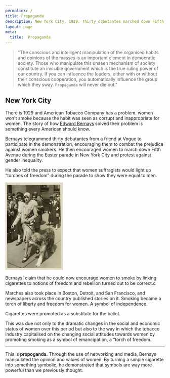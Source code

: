 ```yaml
---
permalink: /
title: Propaganda
description: New York City, 1929. Thirty debutantes marched down Fifth Avenue during the Easter parade. They light up cigarettes to combat prejudice against women smokers. The press calls them 'torches of freedom' and spreads the message. This is propoganda.
layout: page
meta:
  title:  Propaganda
---
```


> "The conscious and intelligent manipulation of the organised habits and opinions of the masses is an important element in democratic society. Those who manipulate this unseen mechanism of society constitute an invisible government which is the true ruling power of our country. If you can influence the leaders, either with or without their conscious cooperation, you automatically influence the group which they sway. `Propaganda` will never die out."

## **New York City**

There is 1929 and American Tobacco Company has a problem. women won't smoke because the habit was seen as corrupt and inappropriate for women. The story of how [Edward Bernays](https://en.wikipedia.org/wiki/Edward_Bernays) solved their problem is something every American should know. 

Bernays telegrammed thirty debutantes from a friend at Vogue to participate in the demonstration, encouraging them to combat the prejudice against women smokers. He then encouraged women to march down Fifth Avenue during the Easter parade in New York City and protest against gender inequality.

He also told the press to expect that women suffragists would light up “torches of freedom” during the parade to show they were equal to men.

![Image1](/assets/images/freedom_walker.jpg)

Bernays' claim that he could now encourage women to smoke by linking cigarettes to notions of freedom and rebellion turned out to be correct.c

Marches also took place in Boston, Detroit, and San Francisco, and newspapers across the country published stories on it. Smoking became a torch of liberty and freedom for women. A symbol of independence.

Cigarettes were promoted as a substitute for the ballot.

This was due not only to the dramatic changes in the social and economic status of women over this period but also to the way in which the tobacco industry capitalised on the changing social attitudes towards women by promoting smoking as a symbol of emancipation, a “torch of freedom.

---

This is **propoganda.** Through the use of networking and media, Bernays manipulated the opinion and values of women. By turning a simple cigarette into something symbolic, he demonstrated that symbols are way more powerful than we previously thought.

